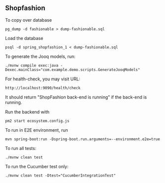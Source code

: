 ## Shopfashion

To copy over database

```
pg_dump -d fashionable > dump-fashionable.sql
```

Load the database

```
psql -d spring_shopfashion_1 < dump-fashionable.sql
```

To generate the Jooq models, run:

```
./mvnw compile exec:java -Dexec.mainClass="com.example.demo.scripts.GenerateJooqModels"
```

For health-check, you may visit URL:

```
http://localhost:9090/health/check
```

It should return "ShopFashion back-end is running" if the back-end is running.

Run the backend with

```
pm2 start ecosystem.config.js
```

To run in E2E environment, run

```
mvn spring-boot:run -Dspring-boot.run.arguments=--environment.e2e=true
```

To run all tests:

```
./mvnw clean test
```

To run the Cucumber test only:

```
./mvnw clean test -Dtest="CucumberIntegrationTest"
```
